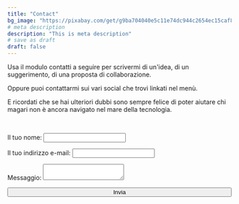 ```yaml
---
title: "Contact"
bg_image: "https://pixabay.com/get/g9ba704040e5c11e74dc944c2654ec15caf83477853f6363b7921b4ad64bc15e695c55d8b671e075a27cc09d25a1cd31f_1920.jpg"
# meta description
description: "This is meta description"
# save as draft
draft: false
---
```


<p>
Usa il modulo contatti a seguire per scrivermi di un'idea, di un suggerimento, di una proposta di collaborazione.
</p>
<p>
Oppure puoi contattarmi sui vari social che trovi linkati nel menù.
</p>

<p>
E ricordati che se hai ulteriori dubbi sono sempre felice di poter aiutare chi magari non è ancora navigato nel mare della tecnologia.
</p>
<br>


<form name="contact" method="POST" data-netlify="true">
  <p>
    <label>Il tuo nome: <input type="text" name="name" /></label>   
  </p>
  <p>
    <label>Il tuo indirizzo e-mail: <input type="email" name="email" /></label>
  </p>

  <p>
    <label>Messaggio: <textarea name="message"></textarea></label>
  </p>
  <p>
    <button style=width:100% type="submit">Invia</button>
  </p>
</form>
